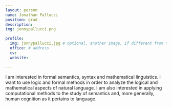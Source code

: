 ```yaml
---
layout: person
name: Jonathan Pallucci
position: grad
description:
img: jonnypallucci.png

profile:
  img: jonnypallucci.jpg # optional, another image, if different from the one on the people page
  office: # address
  cv:
  website:

---
```


I am interested in formal semantics, syntax and mathematical linguistics. I want to use logic and formal methods in order to analyze the logical and mathematical aspects of natural language. I am also interested in applying computational methods to the study of semantics and, more generally, human cognition as it pertains to language.
